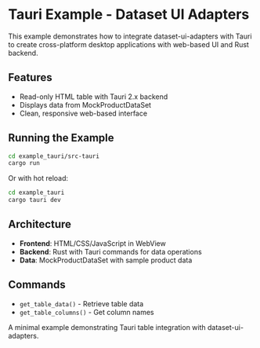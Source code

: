 # Tauri Example - Dataset UI Adapters

This example demonstrates how to integrate dataset-ui-adapters with Tauri to create cross-platform desktop applications with web-based UI and Rust backend.

## Features

- Read-only HTML table with Tauri 2.x backend
- Displays data from MockProductDataSet
- Clean, responsive web-based interface

## Running the Example

```bash
cd example_tauri/src-tauri
cargo run
```

Or with hot reload:

```bash
cd example_tauri
cargo tauri dev
```

## Architecture

- **Frontend**: HTML/CSS/JavaScript in WebView
- **Backend**: Rust with Tauri commands for data operations
- **Data**: MockProductDataSet with sample product data

## Commands

- `get_table_data()` - Retrieve table data
- `get_table_columns()` - Get column names

A minimal example demonstrating Tauri table integration with dataset-ui-adapters.
